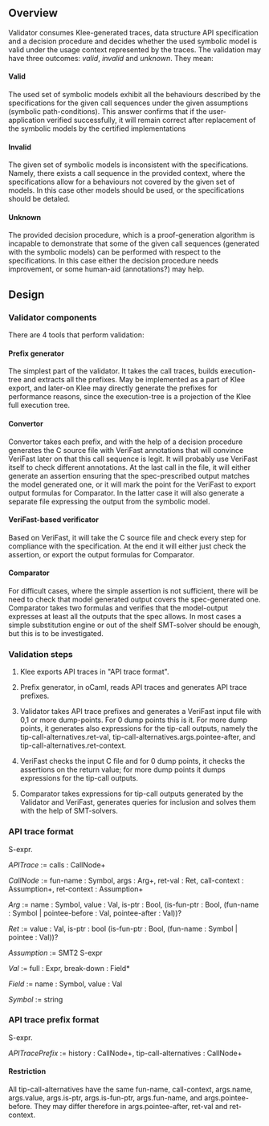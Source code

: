 
## Overview
Validator consumes Klee-generated traces, data structure API specification and a decision procedure and decides whether the used symbolic model is valid under the usage context represented by the traces. The validation may have three outcomes: *valid*, *invalid* and *unknown*. They mean:

#### Valid
The used set of symbolic models exhibit all the behaviours described by the specifications for the given call sequences under the given assumptions (symbolic path-conditions). This answer confirms that if the user-application verified successfully, it will remain correct after replacement of the symbolic models by the certified implementations

#### Invalid
The given set of symbolic models is inconsistent with the specifications. Namely, there exists a call sequence in the provided context, where the specifications allow for a behaviours not covered by the given set of models. In this case other models should be used, or the specifications should be detaled.

#### Unknown
The provided decision procedure, which is a proof-generation algorithm is incapable to demonstrate that some of the given call sequences (generated with the symbolic models) can be performed with respect to the specifications. In this case either the decision procedure needs improvement, or some human-aid (annotations?) may help.

## Design

### Validator components

There are 4 tools that perform validation:

#### Prefix generator

The simplest part of the validator. It takes the call traces, builds execution-tree and extracts all the prefixes. May be implemented as a part of Klee export, and later-on Klee may directly generate the prefixes for performance reasons, since the execution-tree is a projection of the Klee full execution tree.

#### Convertor

Convertor takes each prefix, and with the help of a decision procedure generates the C source file with VeriFast annotations that will convince VeriFast later on that this call sequence is legit. It will probably use VeriFast itself to check different annotations. At the last call in the file, it will either generate an assertion ensuring that the spec-prescribed output matches the model generated one, or it will mark the point for the VeriFast to export output formulas for Comparator. In the latter case it will also generate a separate file expressing the output from the symbolic model.

#### VeriFast-based verificator

Based on VeriFast, it will take the C source file and check every step for compliance with the specification. At the end it will either just check the assertion, or export the output formulas for Comparator.

#### Comparator

For difficult cases, where the simple assertion is not sufficient, there will be need to check that model generated output covers the spec-generated one. Comparator takes two formulas and verifies that the model-output expresses at least all the outputs that the spec allows. In most cases a simple substitution engine or out of the shelf SMT-solver should be enough, but this is to be investigated.

### Validation steps

1. Klee exports API traces in "API trace format".

2. Prefix generator, in oCaml, reads API traces and generates API trace prefixes.

3. Validator takes API trace prefixes and generates a VeriFast input file with 0,1 or more dump-points. For 0 dump points this is it. For more dump points, it generates also expressions for the tip-call outputs, namely the tip-call-alternatives.ret-val, tip-call-alternatives.args.pointee-after, and tip-call-alternatives.ret-context.

4. VeriFast checks the input C file and for 0 dump points, it checks the assertions on the return value; for more dump points it dumps expressions for the tip-call outputs.

5. Comparator takes expressions for tip-call outputs generated by the Validator and VeriFast, generates queries for inclusion and solves them with the help of SMT-solvers.

### API trace format
S-expr.

*APITrace* := calls : CallNode+

*CallNode* := fun-name : Symbol, args : Arg+, ret-val : Ret, call-context : Assumption+, ret-context : Assumption+

*Arg* := name : Symbol, value : Val, is-ptr : Bool,
       (is-fun-ptr : Bool, (fun-name : Symbol | pointee-before : Val, pointee-after : Val))?

*Ret* := value : Val, is-ptr : bool (is-fun-ptr : Bool, (fun-name : Symbol | pointee : Val))?

*Assumption* := SMT2 S-expr

*Val* := full : Expr, break-down : Field*

*Field* := name : Symbol, value : Val

*Symbol* := string

### API trace prefix format
S-expr.

*APITracePrefix* := history : CallNode+, tip-call-alternatives : CallNode+

#### Restriction

All tip-call-alternatives have the same fun-name, call-context, args.name, args.value, args.is-ptr, args.is-fun-ptr, args.fun-name, and args.pointee-before. They may differ therefore in args.pointee-after, ret-val and ret-context.


